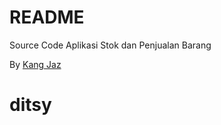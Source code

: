 # README #

Source Code Aplikasi Stok dan Penjualan Barang

By [Kang Jaz](https://kangjaz.com)
# ditsy

